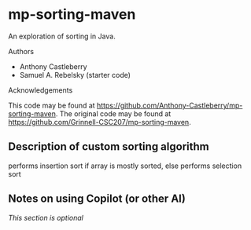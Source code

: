 # mp-sorting-maven

An exploration of sorting in Java.

Authors

* Anthony Castleberry
* Samuel A. Rebelsky (starter code)

Acknowledgements

This code may be found at <https://github.com/Anthony-Castleberry/mp-sorting-maven>. The original code may be found at <https://github.com/Grinnell-CSC207/mp-sorting-maven>.

Description of custom sorting algorithm
---------------------------------------

performs insertion sort if array is mostly sorted, else performs selection sort

Notes on using Copilot (or other AI)
------------------------------------

_This section is optional_
